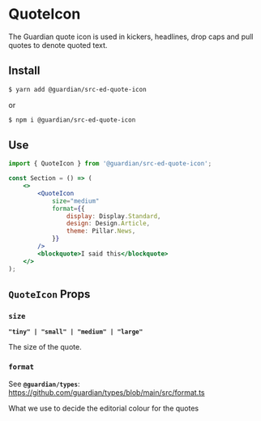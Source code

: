 # QuoteIcon

The Guardian quote icon is used in kickers, headlines, drop caps and pull quotes to denote quoted text.

## Install

```sh
$ yarn add @guardian/src-ed-quote-icon
```

or

```sh
$ npm i @guardian/src-ed-quote-icon
```

## Use

```jsx
import { QuoteIcon } from '@guardian/src-ed-quote-icon';

const Section = () => (
    <>
        <QuoteIcon
            size="medium"
            format={{
                display: Display.Standard,
                design: Design.Article,
                theme: Pillar.News,
            }}
        />
        <blockquote>I said this</blockquote>
    </>
);
```

## `QuoteIcon` Props

### `size`

**`"tiny" | "small" | "medium" | "large"`**

The size of the quote.

### `format`

See **`@guardian/types`**: https://github.com/guardian/types/blob/main/src/format.ts

What we use to decide the editorial colour for the quotes
